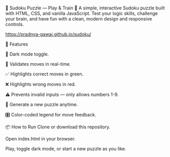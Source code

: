 📖 Sudoku Puzzle — Play & Train 🧩
A simple, interactive Sudoku puzzle built with HTML, CSS, and vanilla JavaScript. Test your logic skills, challenge your brain, and have fun with a clean, modern design and responsive controls.

https://pradnya-gawai.github.io/sudoku/

🚀 Features

🌙 Dark mode toggle.

🧮 Validates moves in real-time.

✅ Highlights correct moves in green.

❌ Highlights wrong moves in red.

⚠️ Prevents invalid inputs — only allows numbers 1-9.

🔄 Generate a new puzzle anytime.

🎛️ Color-coded legend for move feedback.

📦 How to Run
Clone or download this repository.

Open index.html in your browser.

Play, toggle dark mode, or start a new puzzle as you like.



